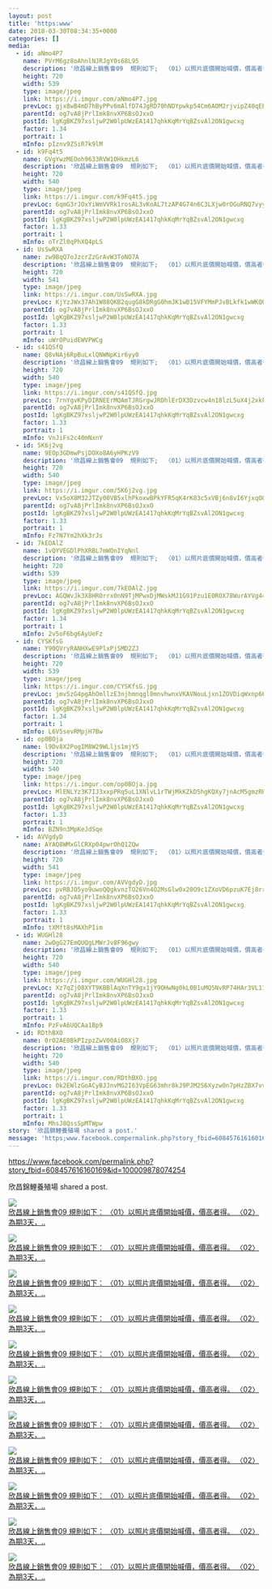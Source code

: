 ```yaml
---
layout: post
title: 'https:www' 
date: 2018-03-30T08:34:35+0000 
categories: [] 
media:
  - id: aNmo4P7
    name: PVrM6gz8oAhnlNJRJgY0s68L95
    description: '欣昌線上銷售會09  規則如下;  〈01〉以照片底價開始喊價，價高者得。  〈02〉為期3天，..'   
    height: 720
    width: 539
    type: image/jpeg
    link: https://i.imgur.com/aNmo4P7.jpg
    prevLoc: gjx8wB4mD7hByPPv6mAlfD74JgRD70hNDYpwkp54Cm6AOM2rjvipZ40qEExvHRMzBkL7jLtO8MAMo9j4sPB5BG1jm0s9X6gjn67gI76Pw0JZgGtYoE5xwzm7HKRAYMj6mzUvRRAYMKWxC6lGGGkmQnsN4zX3kpWOTqgp8qm57xtX116r7VpBsBYqJyywPPiWpozJ854JCOZl2Lw7WoU2vnO989ppCNyRK6wkP8cW0qzBQXL9fyoLLyrMPKuQMzW5vKZBuAo
    parentId: og7vA8jPrlImk8nvXP6BsOJxxO
    postId: lgKgBKZ97xsljwP2W0lpUWzEA1417qhkKqMrYqBZsvAl2ON1gwcxg
    factor: 1.34
    portrait: 1
    mInfo: pIznv9ZSiR7k9lM
  - id: k9Fq4t5
    name: GVgYwzMEOoh9633RVW1OHkmzL6
    description: '欣昌線上銷售會09  規則如下;  〈01〉以照片底價開始喊價，價高者得。  〈02〉為期3天，..'   
    height: 720
    width: 540
    type: image/jpeg
    link: https://i.imgur.com/k9Fq4t5.jpg
    prevLoc: 6qmG3rJOxYiWmVVRk1rosAL3vKoAL7tzAP4G74n6C3LXjw0rOGuRNQ7vyyGEIO9yM67Lq7UqBl9lDZx8h8MAMy3l24u1vyyo6qEGuvWEQVxyOWHmXElgBy31fv1WoBnXOxUQ8KNy9YOLcD6jMBoyvYTPQBVEmMBNSy35RyzxW9C5QQJE2DXrSV10MLL2GOcWgQ5nKGy7uj8VJOvG1jIJ7BWErR4gTX3KRnNLzwckEA1nkEOgTnwNyVKVLpi9XwWKD46vCmn
    parentId: og7vA8jPrlImk8nvXP6BsOJxxO
    postId: lgKgBKZ97xsljwP2W0lpUWzEA1417qhkKqMrYqBZsvAl2ON1gwcxg
    factor: 1.33
    portrait: 1
    mInfo: oTrZl0qPhXQ4pLS
  - id: UsSwRXA
    name: zw9BqQ7oJzcrZzGrAvW3ToNO7A
    description: '欣昌線上銷售會09  規則如下;  〈01〉以照片底價開始喊價，價高者得。  〈02〉為期3天，..'   
    height: 720
    width: 541
    type: image/jpeg
    link: https://i.imgur.com/UsSwRXA.jpg
    prevLoc: KjYzJWx37Ah1W88QKB2qugG8kDRgG0hmJK1wB15VFYMmPJvBLkfk1wWKQQYBIB4q8gy6KyivnQrQj3POHJ4K4y8B2BuKZ2n0EDWPTE8z3r58xVflnjwKv83gULpBZB54OES4YyP4p5jnfnD14LvwB2S7poooQvRYIRO0rRL1K3FOyy7Nkz4XtXl5K33YRnSm1vzrBroXU0xmomGwpzfLMrAZEEjRIxJpXLEzAlTPg48mrK5xIPN0xxr6NDHAoGMJZMjYf78
    parentId: og7vA8jPrlImk8nvXP6BsOJxxO
    postId: lgKgBKZ97xsljwP2W0lpUWzEA1417qhkKqMrYqBZsvAl2ON1gwcxg
    factor: 1.33
    portrait: 1
    mInfo: uWrOPuidEWVPWCg
  - id: s41QSfQ
    name: Q8vNAj6RpBuLxlQNWNpKir6yy0
    description: '欣昌線上銷售會09  規則如下;  〈01〉以照片底價開始喊價，價高者得。  〈02〉為期3天，..'   
    height: 720
    width: 540
    type: image/jpeg
    link: https://i.imgur.com/s41QSfQ.jpg
    prevLoc: 7rnYgvKPyDIRNEErMQAmTJRGrgwJRDhlErDX3Dzvcw4n18lzL5uX4j2xkkY5hRG8PlpZvptZ89Y9yg52S40y0J17nJf1lxx507pPhB073YqxAxuqnqK4GGNJCkWvr79gKRtAQAl463D0hoKGr6ZqkGUX8z7XVVJDcLKmyL65QosVQQqwj7mzURlZQPP4v0SqBknNkrl1fYmr3XOlY3igwlg8MpJMhqQlRgzylVCrEVAg6pK4iXgkDMp18lfjZkXQ4yPgCAK
    parentId: og7vA8jPrlImk8nvXP6BsOJxxO
    postId: lgKgBKZ97xsljwP2W0lpUWzEA1417qhkKqMrYqBZsvAl2ON1gwcxg
    factor: 1.33
    portrait: 1
    mInfo: VnJiFs2c40mNxnY
  - id: 5K6j2vg
    name: 9EOp3GDmwPsjDOXo8A6yHPKzV9
    description: '欣昌線上銷售會09  規則如下;  〈01〉以照片底價開始喊價，價高者得。  〈02〉為期3天，..'   
    height: 720
    width: 540
    type: image/jpeg
    link: https://i.imgur.com/5K6j2vg.jpg
    prevLoc: Vx5oX8M32JTZy00VB5xlhPkoxwBPkYFR5qK4rK83c5xVBj6n8vI6YjxqOOKBC2Zy9Vr0vrSylvqvz5KZuWYkYxm1R7coEKV5j8gGuq2jPWMZpEcX1nORVqmXhn8o43vLNlhv8KXKM1DMF56wrLKO99F1zWzzvLA5s0kOM0mAY4sv88W9NVMliEBmKyy1r7Iw59J0z60YFB4Dl4z0pMiAKvkVqwBgIXpNOOv5k1HJP8mn65E1s9pqv2Z8AxtK8VM90B0Dc4q
    parentId: og7vA8jPrlImk8nvXP6BsOJxxO
    postId: lgKgBKZ97xsljwP2W0lpUWzEA1417qhkKqMrYqBZsvAl2ON1gwcxg
    factor: 1.33
    portrait: 1
    mInfo: Fz7N7Ym2hXk3rJs
  - id: 7kEOAlZ
    name: 1vQYVEGDlPhXRBL7mWOnIYqNnl
    description: '欣昌線上銷售會09  規則如下;  〈01〉以照片底價開始喊價，價高者得。  〈02〉為期3天，..'   
    height: 720
    width: 539
    type: image/jpeg
    link: https://i.imgur.com/7kEOAlZ.jpg
    prevLoc: AGQWvJk3X8HROrrx0nN9TjMPwxDjMWskMJ1G91Pzu1E0ROX78WurAYVg449niL9zmYlO7lHD3L8LG4o1TygrgR52KMU8YWJx83wxF6KEk9vL0xSXMwPkJn9XhqnG5NEgY0f2JZZAKY8gtZ1kno1ZRzu83z2qODAEs1xB01jEOPINPP6kv97wFvYKDBBr1MhN6VA21mx9sBj8v7DlR7uEGlnNR599sOzy1vXz2Aco1yl3AqLgiNZr8JBG9ki5OBGWB0gXHvG
    parentId: og7vA8jPrlImk8nvXP6BsOJxxO
    postId: lgKgBKZ97xsljwP2W0lpUWzEA1417qhkKqMrYqBZsvAl2ON1gwcxg
    factor: 1.34
    portrait: 1
    mInfo: 2v5oF6bg6AyUeFz
  - id: CYSKfsG
    name: Y90QVryRANHXwE9PlxPjSMD2ZJ
    description: '欣昌線上銷售會09  規則如下;  〈01〉以照片底價開始喊價，價高者得。  〈02〉為期3天，..'   
    height: 720
    width: 539
    type: image/jpeg
    link: https://i.imgur.com/CYSKfsG.jpg
    prevLoc: jmv5zG4pgAhOmllzE3njhmnqgl0mnvhwnxVKAVNouLjxn1ZOVDiqWxnp66P8ILWr2O1GX1H9lZNZDKq2uWYBYzlEZ3fDN9NNWN1XHQv3BxlKyQixoxDGLLRLHv98Eo7M5ZU9Gv2BVO6xcwpGqDEkREUqprX2XJrEsOBy8OrDjPIQPPR149pLS0oPD55Z9qFrk5l7VDzRiVPV2P6Qp8uq6olOBLzYh4Z9x3P0KniQ3XGNv1glTMDrRXZB49sqyQBYxWO0TP9
    parentId: og7vA8jPrlImk8nvXP6BsOJxxO
    postId: lgKgBKZ97xsljwP2W0lpUWzEA1417qhkKqMrYqBZsvAl2ON1gwcxg
    factor: 1.34
    portrait: 1
    mInfo: L6V5sevRMpjH7Bw
  - id: op0BOja
    name: l9Dv8X2PogIM8W29WLljs1mjY5
    description: '欣昌線上銷售會09  規則如下;  〈01〉以照片底價開始喊價，價高者得。  〈02〉為期3天，..'   
    height: 720
    width: 540
    type: image/jpeg
    link: https://i.imgur.com/op0BOja.jpg
    prevLoc: MlENLYz3K7IJ3xxpPRq5uL1XNlvL1rTWjMkKZkD5hgKQXy7jnAcM5gmzRR3LIgYoR53V63t7MLvLAXBzc8121NZAPNSzqpOYZJQWSM7y2Xw7Ovfg3gBpWWjWCjY9GQyLODFRpl6ERq81iJV9ngP99qUR9nBDKpv6uKQPYKkgmlFEDDBQzmoLCBk6RAAW02UL4G18GAWNCVgYG3q3VnS96J2KD3GwfX7j2Pg4Nmuwq7NNVg7PSy7E6XqA8OiPpwrzEYyGFRy
    parentId: og7vA8jPrlImk8nvXP6BsOJxxO
    postId: lgKgBKZ97xsljwP2W0lpUWzEA1417qhkKqMrYqBZsvAl2ON1gwcxg
    factor: 1.33
    portrait: 1
    mInfo: BZN9n3MpKeJdSqe
  - id: AVVgdyD
    name: AYAQ8WMxGlCRXp04pwrOhQ1ZQw
    description: '欣昌線上銷售會09  規則如下;  〈01〉以照片底價開始喊價，價高者得。  〈02〉為期3天，..'   
    height: 720
    width: 541
    type: image/jpeg
    link: https://i.imgur.com/AVVgdyD.jpg
    prevLoc: pvRBJO5yo9uwoQQgkvnzTO26Vn4O2MsGlw0x20O9c1ZXoVD6pzuK7Ej8rr1zFz0DP3npKnUKPGwGNz09skK4K6l8BotmOZm9X7AZI4zKXDMzpwSXmRYMkqJ2cEDZEzMznZsxX4rEzyLGSkWRPPRNpJhrkk2EDoOpFmkrEmOp4zI7NNO50Q4BH9gEZllKVJSyXNE9RAKptzqvZpBlvVuVWgl5wEwgFN0z42nx0pilXrGx1DpWiqBgJwVoRgf9BxDkRDM5h9R
    parentId: og7vA8jPrlImk8nvXP6BsOJxxO
    postId: lgKgBKZ97xsljwP2W0lpUWzEA1417qhkKqMrYqBZsvAl2ON1gwcxg
    factor: 1.33
    portrait: 1
    mInfo: tXMft8sMAXhPIim
  - id: WUGHl28
    name: 2wOgG27EmQUQgLMWrJv8F96gwy
    description: '欣昌線上銷售會09  規則如下;  〈01〉以照片底價開始喊價，價高者得。  〈02〉為期3天，..'   
    height: 720
    width: 540
    type: image/jpeg
    link: https://i.imgur.com/WUGHl28.jpg
    prevLoc: Xz7qZjO8XYT9KBBlAqXnTY9gx1jY9OHwNg0kL0B1uMQ5NvRP74HAr3VL11m7ILmWDYoJkoHRvNDNGBOKH3zGzl95Q7c5J8AK5EVzsA74mqMgnvfVNVG7ZZpkco510YYZLLiRPx0olVpOtYQpWJxW5Ku8lJ6wVDnmHYW2zYRqEmFNPPDJXlz2FgYMWzz3KQtm07v8p7ZZSJj7zE8jNyHmDOj1PwkMupnB30QOQJs513N9Mv5mhJNNQ7BZE6UzoQjMW533C5O
    parentId: og7vA8jPrlImk8nvXP6BsOJxxO
    postId: lgKgBKZ97xsljwP2W0lpUWzEA1417qhkKqMrYqBZsvAl2ON1gwcxg
    factor: 1.33
    portrait: 1
    mInfo: PzFvA6UQCAa1Bp9
  - id: RDthBXO
    name: 0rO2AE0BkPIzpzZwV00AiO8Xj7
    description: '欣昌線上銷售會09  規則如下;  〈01〉以照片底價開始喊價，價高者得。  〈02〉為期3天，..'   
    height: 720
    width: 540
    type: image/jpeg
    link: https://i.imgur.com/RDthBXO.jpg
    prevLoc: 0k2EWlzGoACyBJJnvMG2I63VpEG63mhr8kJ9PJM2S6Xyzw0n7pHzZBX7vvwETmXO9Y34z3cq9YDYJov7hWoVoXJyENukR7XJZZVouE9RAWL61jTrWP0zD8qLHVy10zKEgnhlpwMmPgxmI8REOgrJ8LIG7qXDDyXPuAZQoAODWpfKEE8Q9ND0iL143yyZ7WHEGm1K2V8jf9AQ2XVrylhvVMgMjNoxs7jRA7rMLKiqOVq4JW0zc1R2qKXqkJTgJrPRlz6ZU1A
    parentId: og7vA8jPrlImk8nvXP6BsOJxxO
    postId: lgKgBKZ97xsljwP2W0lpUWzEA1417qhkKqMrYqBZsvAl2ON1gwcxg
    factor: 1.33
    portrait: 1
    mInfo: MhsJ8QssSpMTWpw
story: '欣昌錦鯉養殖場 shared a post.'  
message: 'https;www.facebook.compermalink.php?story_fbid=608457616160169id=100..'  
---
```


https://www.facebook.com/permalink.php?story_fbid=608457616160169&id=100009878074254
 
 
[//]: #story:
欣昌錦鯉養殖場 shared a post.


[//]: #media:  
<a href="https://i.imgur.com/aNmo4P7.jpg"><img class="postImage" src="https://i.imgur.com/aNmo4P7h.jpg" />  
欣昌線上銷售會09
規則如下：
〈01〉以照片底價開始喊價，價高者得。
〈02〉為期3天，..  
 </a>    

<a href="https://i.imgur.com/k9Fq4t5.jpg"><img class="postImage" src="https://i.imgur.com/k9Fq4t5h.jpg" />  
欣昌線上銷售會09
規則如下：
〈01〉以照片底價開始喊價，價高者得。
〈02〉為期3天，..  
 </a>    

<a href="https://i.imgur.com/UsSwRXA.jpg"><img class="postImage" src="https://i.imgur.com/UsSwRXAh.jpg" />  
欣昌線上銷售會09
規則如下：
〈01〉以照片底價開始喊價，價高者得。
〈02〉為期3天，..  
 </a>    

<a href="https://i.imgur.com/s41QSfQ.jpg"><img class="postImage" src="https://i.imgur.com/s41QSfQh.jpg" />  
欣昌線上銷售會09
規則如下：
〈01〉以照片底價開始喊價，價高者得。
〈02〉為期3天，..  
 </a>    

<a href="https://i.imgur.com/5K6j2vg.jpg"><img class="postImage" src="https://i.imgur.com/5K6j2vgh.jpg" />  
欣昌線上銷售會09
規則如下：
〈01〉以照片底價開始喊價，價高者得。
〈02〉為期3天，..  
 </a>    

<a href="https://i.imgur.com/7kEOAlZ.jpg"><img class="postImage" src="https://i.imgur.com/7kEOAlZh.jpg" />  
欣昌線上銷售會09
規則如下：
〈01〉以照片底價開始喊價，價高者得。
〈02〉為期3天，..  
 </a>    

<a href="https://i.imgur.com/CYSKfsG.jpg"><img class="postImage" src="https://i.imgur.com/CYSKfsGh.jpg" />  
欣昌線上銷售會09
規則如下：
〈01〉以照片底價開始喊價，價高者得。
〈02〉為期3天，..  
 </a>    

<a href="https://i.imgur.com/op0BOja.jpg"><img class="postImage" src="https://i.imgur.com/op0BOjah.jpg" />  
欣昌線上銷售會09
規則如下：
〈01〉以照片底價開始喊價，價高者得。
〈02〉為期3天，..  
 </a>    

<a href="https://i.imgur.com/AVVgdyD.jpg"><img class="postImage" src="https://i.imgur.com/AVVgdyDh.jpg" />  
欣昌線上銷售會09
規則如下：
〈01〉以照片底價開始喊價，價高者得。
〈02〉為期3天，..  
 </a>    

<a href="https://i.imgur.com/WUGHl28.jpg"><img class="postImage" src="https://i.imgur.com/WUGHl28h.jpg" />  
欣昌線上銷售會09
規則如下：
〈01〉以照片底價開始喊價，價高者得。
〈02〉為期3天，..  
 </a>    

<a href="https://i.imgur.com/RDthBXO.jpg"><img class="postImage" src="https://i.imgur.com/RDthBXOh.jpg" />  
欣昌線上銷售會09
規則如下：
〈01〉以照片底價開始喊價，價高者得。
〈02〉為期3天，..  
 </a>   
